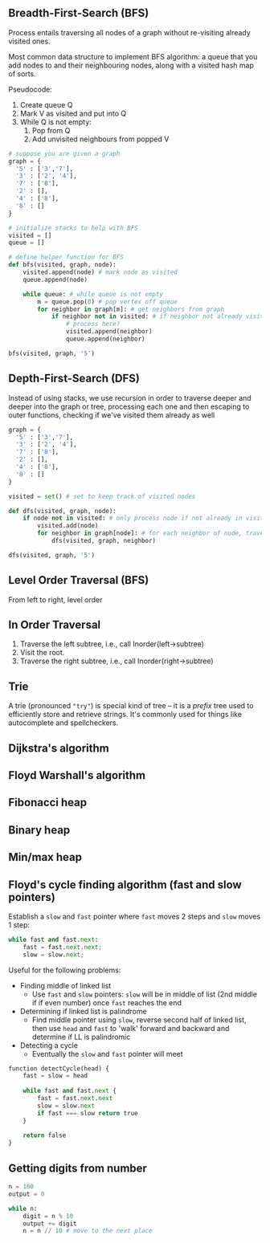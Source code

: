 ## Breadth-First-Search (BFS)

Process entails traversing all nodes of a graph without re-visiting already visited ones.

Most common data structure to implement BFS algorithm: a queue that you add nodes to and their neighbouring nodes, along with a visited hash map of sorts.

Pseudocode:
1. Create queue Q
2. Mark V as visited and put into Q
3. While Q is not empty:
	1. Pop from Q
	2. Add unvisited neighbours from popped V

```python
# suppose you are given a graph
graph = {
  '5' : ['3','7'],
  '3' : ['2', '4'],
  '7' : ['8'],
  '2' : [],
  '4' : ['8'],
  '8' : []
}

# initialize stacks to help with BFS
visited = []
queue = []

# define helper function for BFS
def bfs(visited, graph, node):
	visited.append(node) # mark node as visited
	queue.append(node)

	while queue: # while queue is not empty
		m = queue.pop(0) # pop vertex off queue
		for neighbor in graph[m]: # get neighbors from graph
			if neighbor not in visited: # if neighbor not already visited
				# process here?
				visited.append(neighbor)
				queue.append(neighbor)

bfs(visited, graph, '5')
```

## Depth-First-Search (DFS)

Instead of using stacks, we use recursion in order to traverse deeper and deeper into the graph or tree, processing each one and then escaping to outer functions, checking if we've visited them already as well

```python
graph = {
  '5' : ['3','7'],
  '3' : ['2', '4'],
  '7' : ['8'],
  '2' : [],
  '4' : ['8'],
  '8' : []
}

visited = set() # set to keep track of visited nodes

def dfs(visited, graph, node):
	if node not in visited: # only process node if not already in visited
		visited.add(node)
		for neighbor in graph[node]: # for each neighbor of node, traverse
			dfs(visited, graph, neighbor)

dfs(visited, graph, '5')
```
## Level Order Traversal (BFS)

From left to right, level order
## In Order Traversal

1. Traverse the left subtree, i.e., call Inorder(left->subtree)
2. Visit the root.
3. Traverse the right subtree, i.e., call Inorder(right->subtree)
## Trie

A trie (pronounced `"try"`) is special kind of tree – it is a *prefix* tree used to efficiently store and retrieve strings. It's commonly used for things like autocomplete and spellcheckers.

## Dijkstra's algorithm

## Floyd Warshall's algorithm

## Fibonacci heap

## Binary heap

## Min/max heap

## Floyd's cycle finding algorithm (fast and slow pointers)

Establish a `slow` and `fast` pointer where `fast` moves 2 steps and `slow` moves 1 step:

```python
while fast and fast.next:
	fast = fast.next.next;
	slow = slow.next;
```

Useful for the following problems:
- Finding middle of linked list
	- Use `fast` and `slow` pointers: `slow` will be in middle of list (2nd middle if if even number) once `fast` reaches the end
- Determining if linked list is palindrome
	- Find middle pointer using `slow`, reverse second half of linked list, then use `head` and `fast` to 'walk' forward and backward and determine if LL is palindromic
- Detecting a cycle
	- Eventually the `slow` and `fast` pointer will meet 

```python
function detectCycle(head) {  
	fast = slow = head  
	
	while fast and fast.next {  
		fast = fast.next.next  
		slow = slow.next  
		if fast === slow return true  
	}  
	
	return false  
}
```

## Getting digits from number

```python
n = 100
output = 0

while n:
	digit = n % 10
	output += digit
	n = n // 10 # move to the next place
```